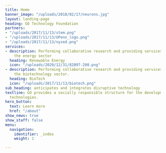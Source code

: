 ```yaml
---
title: Home
banner_image: "/uploads/2018/02/17/neurons.jpg"
layout: landing-page
heading: GO Technology Foundation
partners:
- "/uploads/2017/11/13/stem.png"
- "/uploads/2017/11/13/UPenn_logo.png"
- "/uploads/2017/11/13/nysed.png"
services:
- description: Performing collaborative research and providing services to support
    the energy sector
  heading: Renewable Energy
  icon: "/uploads/2020/12/31/82097-200.png"
- description: Performing collaborative research and providing services to support
    the biotechnology sector.
  heading: BioTech
  icon: "/uploads/2017/11/13/biotech.png"
sub_heading: anticipates and integrates disruptive technology
textline: GO provides a socially responsible structure for the development of disruptive
  technologies.
hero_button:
  text: Learn more
  href: "/about"
show_news: true
show_staff: false
menu:
  navigation:
    identifier: _index
    weight: 1

---
```

